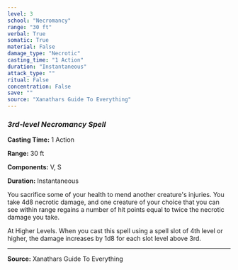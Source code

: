 ```yaml
---
level: 3
school: "Necromancy"
range: "30 ft"
verbal: True
somatic: True
material: False
damage_type: "Necrotic"
casting_time: "1 Action"
duration: "Instantaneous"
attack_type: ""
ritual: False
concentration: False
save: ""
source: "Xanathars Guide To Everything"
---
```


### *3rd-level Necromancy Spell*

**Casting Time:** 1 Action

**Range:** 30 ft

**Components:** V, S

**Duration:** Instantaneous

You sacrifice some of your health to mend another creature's injuries. You take 4d8 necrotic damage, and one creature of your choice that you can see within range regains a number of hit points equal to twice the necrotic damage you take.
 
 At Higher Levels. When you cast this spell using a spell slot of 4th level or higher, the damage increases by 1d8 for each slot level above 3rd.

---
**Source:** Xanathars Guide To Everything

